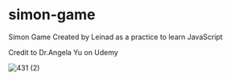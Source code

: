 # simon-game

Simon Game Created by Leinad as a practice to learn JavaScript

Credit to Dr.Angela Yu on Udemy

![431 (2)](https://user-images.githubusercontent.com/77849923/139628946-a82401ed-0c26-4104-b44a-15f12d060ec5.gif)
